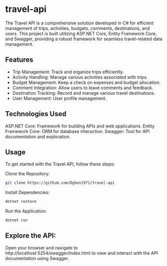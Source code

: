 # travel-api
The Travel API is a comprehensive solution developed in C# for efficient management of trips, activities, budgets, comments, destinations, and users. This project is built utilizing ASP.NET Core, Entity Framework Core, and Swagger, providing a robust framework for seamless travel-related data management.

## Features
* Trip Management: Track and organize trips efficiently.
* Activity Handling: Manage various activities associated with trips.
* Budget Management: Keep a check on expenses and budget allocation.
* Comment Integration: Allow users to leave comments and feedback.
* Destination Tracking: Record and manage various travel destinations.
* User Management: User profile management.

## Technologies Used
ASP.NET Core: Framework for building APIs and web applications.
Entity Framework Core: ORM for database interaction.
Swagger: Tool for API documentation and exploration.

## Usage
To get started with the Travel API, follow these steps:

Clone the Repository:

```bash
git clone https://github.com/Dghost971/travel-api
```

Install Dependencies:

```bash
dotnet restore
```

Run the Application:

```bash
dotnet run
```
## Explore the API:
Open your browser and navigate to http://localhost:5254/swagger/index.html to view and interact with the API documentation using Swagger.


